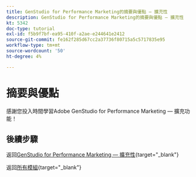 ```yaml
---
title: GenStudio for Performance Marketing的摘要與優點 — 擴充性
description: GenStudio for Performance Marketing的摘要與優點 — 擴充性
kt: 5342
doc-type: tutorial
exl-id: f5b9f7bf-ea95-410f-a2ae-e244641e2412
source-git-commit: fe162f285d67cc2a37736f80715a5c5717835e95
workflow-type: tm+mt
source-wordcount: '50'
ht-degree: 4%

---
```


# 摘要與優點

感謝您投入時間學習Adobe GenStudio for Performance Marketing — 擴充功能！


## 後續步驟

返回[GenStudio for Performance Marketing — 擴充性](./genstudioext.md){target="_blank"}

返回[所有模組](./../../../overview.md){target="_blank"}
